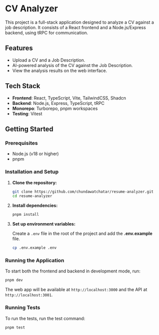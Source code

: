 # CV Analyzer

This project is a full-stack application designed to analyze a CV against a job description. It consists of a React frontend and a Node.js/Express backend, using tRPC for communication.

## Features

- Upload a CV and a Job Description.
- AI-powered analysis of the CV against the Job Description.
- View the analysis results on the web interface.

## Tech Stack

- **Frontend**: React, TypeScript, Vite, TailwindCSS, Shadcn
- **Backend**: Node.js, Express, TypeScript, tRPC
- **Monorepo**: Turborepo, pnpm workspaces
- **Testing**: Vitest

## Getting Started

### Prerequisites

- Node.js (v18 or higher)
- pnpm

### Installation and Setup

1.  **Clone the repository:**
    ```sh
    git clone https://github.com/chundawatchatar/resume-analyzer.git
    cd resume-analyzer
    ```

2.  **Install dependencies:**
    ```sh
    pnpm install
    ```

3.  **Set up environment variables:**

    Create a `.env` file in the root of the project and add the **.env.example** file.
    ```sh
    cp .env.example .env
    ```

### Running the Application

To start both the frontend and backend in development mode, run:

```sh
pnpm dev
```

The web app will be available at `http://localhost:3000` and the API at `http://localhost:3001`.

### Running Tests

To run the tests, run the test command:

```sh
pnpm test
```